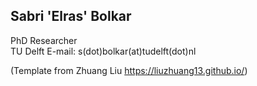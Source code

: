 ## Sabri 'Elras' Bolkar  
PhD Researcher  
TU Delft
E-mail: s(dot)bolkar(at)tudelft(dot)nl  



(Template from Zhuang Liu https://liuzhuang13.github.io/)
